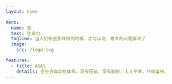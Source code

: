 ```yaml
---
layout: home

hero:
  name: 皇
  text: 生命力
  tagline: 当人们都去那样做的时候，才可以说，最大的问题解决了
  image:
    src: /logo.svg

features:
  - title: ASAS
    details: 全社会自动化体系。没有压迫，没有剥削，人人平等，共同富裕。
---
```

